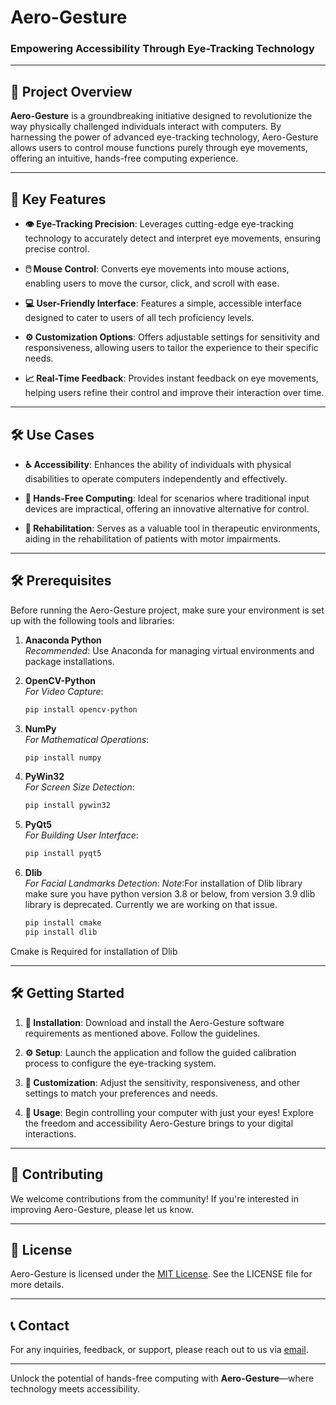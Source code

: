 # Aero-Gesture

### **Empowering Accessibility Through Eye-Tracking Technology**

---

## 🚀 Project Overview

**Aero-Gesture** is a groundbreaking initiative designed to revolutionize the way physically challenged individuals interact with computers. By harnessing the power of advanced eye-tracking technology, Aero-Gesture allows users to control mouse functions purely through eye movements, offering an intuitive, hands-free computing experience.

---

## 🎯 Key Features

- **👁️ Eye-Tracking Precision**: Leverages cutting-edge eye-tracking technology to accurately detect and interpret eye movements, ensuring precise control.

- **🖱️ Mouse Control**: Converts eye movements into mouse actions, enabling users to move the cursor, click, and scroll with ease.

- **💻 User-Friendly Interface**: Features a simple, accessible interface designed to cater to users of all tech proficiency levels.

- **⚙️ Customization Options**: Offers adjustable settings for sensitivity and responsiveness, allowing users to tailor the experience to their specific needs.

- **📈 Real-Time Feedback**: Provides instant feedback on eye movements, helping users refine their control and improve their interaction over time.

---

## 🛠️ Use Cases

- **♿ Accessibility**: Enhances the ability of individuals with physical disabilities to operate computers independently and effectively.

- **👐 Hands-Free Computing**: Ideal for scenarios where traditional input devices are impractical, offering an innovative alternative for control.

- **💪 Rehabilitation**: Serves as a valuable tool in therapeutic environments, aiding in the rehabilitation of patients with motor impairments.

---

## 🛠️ Prerequisites

Before running the Aero-Gesture project, make sure your environment is set up with the following tools and libraries:

1. **Anaconda Python**  
   *Recommended*: Use Anaconda for managing virtual environments and package installations.

2. **OpenCV-Python**  
   *For Video Capture*:  
   ```bash
   pip install opencv-python
3. **NumPy**  
   *For Mathematical Operations*:  
   ```bash
   pip install numpy
6. **PyWin32**  
   *For Screen Size Detection*:  
   ```bash
   pip install pywin32
7. **PyQt5**  
   *For Building User Interface*:  
   ```bash
   pip install pyqt5
8. **Dlib**  
   *For Facial Landmarks Detection*:
   *Note*:For installation of Dlib library make sure you have python version 3.8 or below, from version 3.9 dlib library is deprecated. Currently we are working on               that issue.
   ```bash
   pip install cmake
   pip install dlib
   
  Cmake is Required for installation of Dlib
  
---

## 🛠️ Getting Started

1. **🔽 Installation**: Download and install the Aero-Gesture software requirements as mentioned above. Follow the guidelines.
  
2. **⚙️ Setup**: Launch the application and follow the guided calibration process to configure the eye-tracking system.

3. **🔧 Customization**: Adjust the sensitivity, responsiveness, and other settings to match your preferences and needs.

4. **🚀 Usage**: Begin controlling your computer with just your eyes! Explore the freedom and accessibility Aero-Gesture brings to your digital interactions.

---

## 🌟 Contributing

We welcome contributions from the community! If you're interested in improving Aero-Gesture, please let us know.

---

## 📄 License

Aero-Gesture is licensed under the [MIT License](#). See the LICENSE file for more details.

---

## 📞 Contact

For any inquiries, feedback, or support, please reach out to us via [email](mailto:syedabdulkareemahmed@gmail.com).

---

Unlock the potential of hands-free computing with **Aero-Gesture**—where technology meets accessibility.
